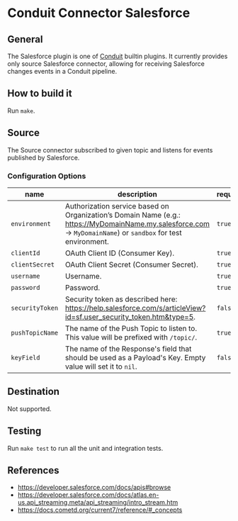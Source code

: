 # Conduit Connector Salesforce

## General

The Salesforce plugin is one of [Conduit](https://github.com/ConduitIO/conduit) builtin plugins.
It currently provides only source Salesforce connector, allowing for receiving Salesforce changes events in a Conduit pipeline.

## How to build it

Run `make`.

## Source

The Source connector subscribed to given topic and listens for events published by Salesforce.

### Configuration Options

| name            | description                                                                                                                                                   | required | default |
|-----------------|---------------------------------------------------------------------------------------------------------------------------------------------------------------|----------|---------|
| `environment`   | Authorization service based on Organization’s Domain Name (e.g.: https://MyDomainName.my.salesforce.com -> `MyDomainName`) or `sandbox` for test environment. | `true`   |         |
| `clientId`      | OAuth Client ID (Consumer Key).                                                                                                                               | `true`   |         |
| `clientSecret`  | OAuth Client Secret (Consumer Secret).                                                                                                                        | `true`   |         |
| `username`      | Username.                                                                                                                                                     | `true`   |         |
| `password`      | Password.                                                                                                                                                     | `true`   |         |
| `securityToken` | Security token as described here: https://help.salesforce.com/s/articleView?id=sf.user_security_token.htm&type=5.                                             | `false`  |         |
| `pushTopicName` | The name of the Push Topic to listen to. This value will be prefixed with `/topic/`.                                                                          | `true`   |         |
| `keyField`      | The name of the Response's field that should be used as a Payload's Key. Empty value will set it to `nil`.                                                    | `false`  | `Id`    |

## Destination

Not supported.

## Testing

Run `make test` to run all the unit and integration tests.

## References

- https://developer.salesforce.com/docs/apis#browse
- https://developer.salesforce.com/docs/atlas.en-us.api_streaming.meta/api_streaming/intro_stream.htm
- https://docs.cometd.org/current7/reference/#_concepts
